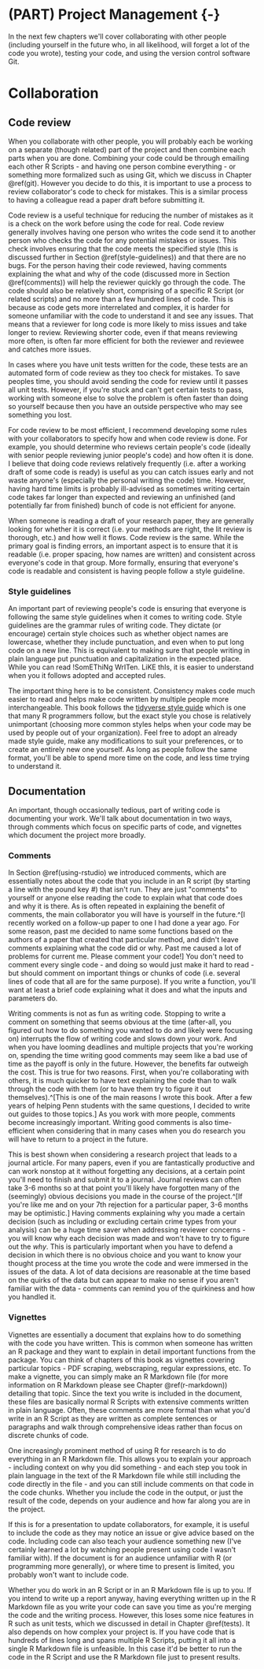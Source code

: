 # (PART) Project Management {-}

In the next few chapters we'll cover collaborating with other people (including yourself in the future who, in all likelihood, will forget a lot of the code you wrote), testing your code, and using the version control software Git. 

# Collaboration


## Code review

When you collaborate with other people, you will probably each be working on a separate (though related) part of the project and then combine each parts when you are done. Combining your code could be through emailing each other R Scripts - and having one person combine everything - or something more formalized such as using Git, which we discuss in Chapter \@ref(git). However you decide to do this, it is important to use a process to review collaborator's code to check for mistakes. This is a similar process to having a colleague read a paper draft before submitting it. 

Code review is a useful technique for reducing the number of mistakes as it is a check on the work before using the code for real. Code review generally involves having one person who writes the code send it to another person who checks the code for any potential mistakes or issues. This check involves ensuring that the code meets the specified style (this is discussed further in Section \@ref(style-guidelines)) and that there are no bugs. For the person having their code reviewed, having comments explaining the what and why of the code (discussed more in Section \@ref(comments)) will help the reviewer quickly go through the code. The code should also be relatively short, comprising of a specific R Script (or related scripts) and no more than a few hundred lines of code. This is because as code gets more interrelated and complex, it is harder for someone unfamiliar with the code to understand it and see any issues. That means that a reviewer for long code is more likely to miss issues and take longer to review. Reviewing shorter code, even if that means reviewing more often, is often far more efficient for both the reviewer and reviewee and catches more issues.  

In cases where you have unit tests written for the code, these tests are an automated form of code review as they too check for mistakes. To save peoples time, you should avoid sending the code for review until it passes all unit tests. However, if you're stuck and can't get certain tests to pass, working with someone else to solve the problem is often faster than doing so yourself because then you have an outside perspective who may see something you lost. 

For code review to be most efficient, I recommend developing some rules with your collaborators to specify how and when code review is done. For example, you should determine who reviews certain people's code (ideally with senior people reviewing junior people's code) and how often it is done. I believe that doing code reviews relatively frequently (i.e. after a working draft of some code is ready) is useful as you can catch issues early and not waste anyone's (especially the personal writing the code) time. However, having hard time limits is probably ill-advised as sometimes writing certain code takes far longer than expected and reviewing an unfinished (and potentially far from finished) bunch of code is not efficient for anyone. 

When someone is reading a draft of your research paper, they are generally looking for whether it is correct (i.e. your methods are right, the lit review is thorough, etc.) and how well it flows. Code review is the same. While the primary goal is finding errors, an important aspect is to ensure that it is readable (i.e. proper spacing, how names are written) and consistent across everyone's code in that group. More formally, ensuring that everyone's code is readable and consistent is having people follow a style guideline. 

### Style guidelines

An important part of reviewing people's code is ensuring that everyone is following the same style guidelines when it comes to writing code. Style guidelines are the grammar rules of writing code. They dictate (or encourage) certain style choices such as whether object names are lowercase, whether they include punctuation, and even when to put long code on a new line. This is equivalent to making sure that people writing in plain language put punctuation and capitalization in the expected place. While you can read !SomEThiNg WrITen. LiKE thIs, it is easier to understand when you it follows adopted and accepted rules. 

The important thing here is to be consistent. Consistency makes code much easier to read and helps make code written by multiple people more interchangeable. This book follows the [tidyverse style guide](https://style.tidyverse.org/) which is one that many R programmers follow, but the exact style you chose is relatively unimportant (choosing more common styles helps when your code may be used by people out of your organization). Feel free to adopt an already made style guide, make any modifications to suit your preferences, or to create an entirely new one yourself. As long as people follow the same format, you'll be able to spend more time on the code, and less time trying to understand it.

## Documentation

An important, though occasionally tedious, part of writing code is documenting your work. We'll talk about documentation in two ways, through comments which focus on specific parts of code, and vignettes which document the project more broadly.

### Comments

In Section \@ref(using-rstudio) we introduced comments, which are essentially notes about the code that you include in an R script (by starting a line with the pound key #) that isn't run. They are just "comments" to yourself or anyone else reading the code to explain what that code does and why it is there. As is often repeated in explaining the benefit of comments, the main collaborator you will have is yourself in the future.^[I recently worked on a follow-up paper to one I had done a year ago. For some reason, past me decided to name some functions based on the authors of a paper that created that particular method, and didn't leave comments explaining what the code did or why. Past me caused a lot of problems for current me. Please comment your code!] You don't need to comment every single code - and doing so would just make it hard to read - but should comment on important things or chunks of code (i.e. several lines of code that all are for the same purpose). If you write a function, you'll want at least a brief code explaining what it does and what the inputs and parameters do.

Writing comments is not as fun as writing code. Stopping to write a comment on something that seems obvious at the time (after-all, you figured out how to do something you wanted to do and likely were focusing on) interrupts the flow of writing code and slows down your work. And when you have looming deadlines and multiple projects that you're working on, spending the time writing good comments may seem like a bad use of time as the payoff is only in the future. However, the benefits far outweigh the cost. This is true for two reasons. First, when you're collaborating with others, it is much quicker to have text explaining the code than to walk through the code with them (or to have them try to figure it out themselves).^[This is one of the main reasons I wrote this book. After a few years of helping Penn students with the same questions, I decided to write out guides to those topics.] As you work with more people, comments become increasingly important. Writing good comments is also time-efficient when considering that in many cases when you do research you will have to return to a project in the future. 

This is best shown when considering a research project that leads to a journal article.  For many papers, even if you are fantastically productive and can work nonstop at it without forgetting any decisions, at a certain point you'll need to finish and submit it to a journal. Journal reviews can often take 3-6 months so at that point you'll likely have forgotten many of the (seemingly) obvious decisions you made in the course of the project.^[If you're like me and on your 7th rejection for a particular paper, 3-6 months may be optimistic.] Having comments explaining why you made a certain decision (such as including or excluding certain crime types from your analysis) can be a huge time saver when addressing reviewer concerns - you will know why each decision was made and won't have to try to figure out the *why*. This is particularly important when you have to defend a decision in which there is no obvious choice and you want to know your thought process at the time you wrote the code and were immersed in the issues of the data. A lot of data decisions are reasonable at the time based on the quirks of the data but can appear to make no sense if you aren't familiar with the data - comments can remind you of the quirkiness and how you handled it. 

### Vignettes

Vignettes are essentially a document that explains how to do something with the code you have written. This is common when someone has written an R package and they want to explain in detail important functions from the package. You can think of chapters of this book as vignettes covering particular topics - PDF scraping, webscraping, regular expressions, etc. To make a vignette, you can simply make an R Markdown file (for more information on R Markdown please see Chapter \@ref(r-markdown)) detailing that topic. Since the text you write is included in the document, these files are basically normal R Scripts with extensive comments written in plain language. Often, these comments are more formal than what you'd write in an R Script as they are written as complete sentences or paragraphs and walk through comprehensive ideas rather than focus on discrete chunks of code.

One increasingly prominent method of using R for research is to do everything in an R Markdown file. This allows you to explain your approach - including context on why you did something - and each step you took in plain language in the text of the R Markdown file while still including the code directly in the file - and you can still include comments on that code in the code chunks. Whether you include the code in the output, or just the result of the code, depends on your audience and how far along you are in the project. 

If this is for a presentation to update collaborators, for example, it is useful to include the code as they may notice an issue or give advice based on the code. Including code can also teach your audience something new (I've certainly learned a lot by watching people present using code I wasn't familiar with). If the document is for an audience unfamiliar with R (or programming more generally), or where time to present is limited, you probably won't want to include code.

Whether you do work in an R Script or in an R Markdown file is up to you. If you intend to write up a report anyway, having everything written up in the R Markdown file as you write your code can save you time as you're merging the code and the writing process. However, this loses some nice features in R such as unit tests, which we discussed in detail in Chapter \@ref(tests). It also depends on how complex your project is. If you have code that is hundreds of lines long and spans multiple R Scripts, putting it all into a single R Markdown file is unfeasible. In this case it'd be better to run the code in the R Script and use the R Markdown file just to present results. 

